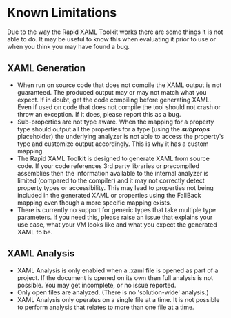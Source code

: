 # Known Limitations

Due to the way the Rapid XAML Toolkit works there are some things it is not able to do. It may be useful to know this when evaluating it prior to use or when you think you may have found a bug.

## XAML Generation

- When run on source code that does not compile the XAML output is not guaranteed. The produced output may or may not match what you expect. If in doubt, get the code compiling before generating XAML. Even if used on code that does not compile the tool should not crash or throw an exception. If it does, please report this as a bug.
- Sub-properties are not type aware. When the mapping for a property type should output all the properties for a type (using the **$subprops$** placeholder) the underlying analyzer is not able to access the property's type and customize output accordingly. This is why it has a custom mapping.
- The Rapid XAML Toolkit is designed to generate XAML from source code. If your code references 3rd party libraries or precompiled assemblies then the information available to the internal analyzer is limited (compared to the compiler) and it may not correctly detect property types or accessibility. This may lead to properties not being included in the generated XAML or properties using the FallBack mapping even though a more specific mapping exists.
- There is currently no support for generic types that take multiple type parameters. If you need this, please raise an issue that explains your use case, what your VM looks like and what you expect the generated XAML to be.

## XAML Analysis

- XAML Analysis is only enabled when a .xaml file is opened as part of a project. If the document is opened on its own then full analysis is not possible. You may get incomplete, or no issue reported.
- Only open files are analyzed. (There is no 'solution-wide' analysis.)
- XAML Analysis only operates on a single file at a time. It is not possible to perform analysis that relates to more than one file at a time.
